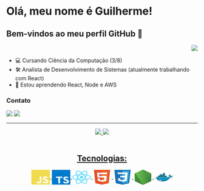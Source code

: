# Olá, meu nome é Guilherme! 
## Bem-vindos ao meu perfil GitHub 👋
<img align="right" height="180em" src="https://github.com/guitotti/guitotti/assets/62620636/eab95ee4-4d55-415d-9528-3c3ade4092a0">
<br/>

- 💻 Cursando Ciência da Computação (3/8)
- 🛠️ Analista de Desenvolvimento de Sistemas (atualmente trabalhando com React)
- 🌱 Estou aprendendo React, Node e AWS

### Contato
<div dsplay="inline-block">
  <a href="https://www.linkedin.com/in/guitotti" target="_blank"><img src="https://img.shields.io/badge/-LinkedIn-%230077B5?style=for-the-badge&logo=linkedin&logoColor=white" target="_blank"></a> 
  <a href="mailto:guilherme.totti@outlook.com" target="_blank"><img src="https://img.shields.io/badge/Microsoft_Outlook-0078D4?style=for-the-badge&logo=microsoft-outlook&logoColor=white"></a>
</div>

***

<div align="center">
<a href="https://github.com/guitotti">
  <img loading="lazy" height="180em" src="https://github-readme-stats.vercel.app/api/top-langs/?username=guitotti&layout=compact&langs_count=7&theme=calm"/>
  <img loading="lazy" height="180em" src="https://github-readme-stats.vercel.app/api?username=guitotti&show_icons=true&theme=calm&include_all_commits=true&count_private=true"/>
</div>

<div style="display: inline_block" align="center"><br>
  <h2>Tecnologias:</h2>
  <img align="center" alt="Js" height="40" width="50" src="https://raw.githubusercontent.com/devicons/devicon/master/icons/javascript/javascript-plain.svg">
  <img align="center" alt="Ts" height="40" width="50" src="https://raw.githubusercontent.com/devicons/devicon/master/icons/typescript/typescript-plain.svg">
  <img align="center" alt="React" height="40" width="50" src="https://raw.githubusercontent.com/devicons/devicon/master/icons/react/react-original.svg">
  <img align="center" alt="HTML" height="40" width="50" src="https://raw.githubusercontent.com/devicons/devicon/master/icons/html5/html5-original.svg">
  <img align="center" alt="CSS" height="40" width="50" src="https://raw.githubusercontent.com/devicons/devicon/master/icons/css3/css3-original.svg">
  <img align="center" alt="Node" height="40" width="50" src="https://raw.githubusercontent.com/devicons/devicon/master/icons/nodejs/nodejs-original.svg">
  <img align="center" alt="Docker" height="40" width="50" src="https://raw.githubusercontent.com/devicons/devicon/master/icons/docker/docker-original.svg">
</div>
